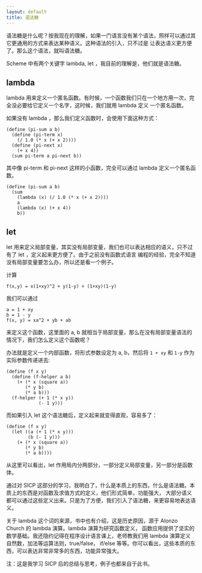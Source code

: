 ```yaml
---
layout: default
title: 语法糖
---
```


语法糖是什么呢？按我现在的理解，如果一门语言没有某个语法，照样可以通过其它更通用的方式来表达某种语义。这种语法的引入，只不过是
让表达语义更方便了。那么这个语法，就叫语法糖。

Scheme 中有两个关键字 lambda, let ，我目前的理解是，他们就是语法糖。

## lambda
lambda 用来定义一个匿名函数。有时候，一个函数我们只在一个地方用一次，完全没必要给它定义一个名字，这时候，我们就用 lambda 定义
一个匿名函数。

如果没有 lambda ，那么我们定义函数时，会使用下面这种方式：

```
(define (pi-sum a b)
  (define (pi-term x)
    (/ 1.0 (* x (+ x 2))))
  (define (pi-next x)
    (+ x 4))
  (sum pi-term a pi-next b))
```

其中像 pi-term 和 pi-next 这样的小函数，完全可以通过 lambda 定义一个匿名函数。

```
(define (pi-sum a b)
  (sum 
    (lambda (x) (/ 1.0 (* x (+ x 2))))
    a 
    (lambda (x) (+ x 4)) 
    b))
```

## let
let 用来定义局部变量，其实没有局部变量，我们也可以表达相应的语义，只不过有了 let ，定义起来更方便了。由于之前没有函数式语言
编程的经验，完全不知道没有局部变量要怎么办，所以还是看一个例子。

计算 

```
f(x,y) = x(1+xy)^2 + y(1-y) + (1+xy)(1-y)
```

我们可以通过

```
a = 1 + xy
b = 1 - y
f(x, y) = xa^2 + yb + ab
```

来定义这个函数，这里面的 a, b 就相当于局部变量，那么在没有局部变量语法的情况下，我们怎么定义这个函数呢？

办法就是定义一个内部函数，将形式参数设定为 a, b，然后将 `1 + xy` 和 `1-y` 作为实际参数传递进去:

```
(define (f x y)
  (define (f-helper a b)
    (+ (* x (square a))
       (* y b)
       (* a b)))
  (f-helper (+ 1 (* x y))
            (- 1 y)))
```

而如果引入 let 这个语法糖后，定义起来就变得直观，容易多了：

```
(define (f x y)
  (let ((a (+ 1 (* x y)))
        (b (- 1 y)))
    (+ (* x (square a))
       (* y b)
       (* a b))))
```

从这里可以看出，let 作用局内分两部分，一部分定义局部变量，另一部分是函数体。

通过对 SICP 这部分的学习，我明白了，什么是本质上的东西，什么是语法糖。本质上的东西是对函数及求值方式的定义，他们形式简单，功能强大，
大部分语义都可以通过这些定义出来。只是为了方便，我们引入了语法糖，来更容易地表达语义。

关于 lambda 这个词的来源，书中也有介绍，这是历史原因，源于 Alonzo Church 的 lambda 演算。lambda 演算为研究函数定义，
函数应用提供了坚实的数学基础。我还隐约记得在程序设计语言课上，老师教我们用 lambda 演算定义自然数，加法等运算法则，true/false，
if/else 等等。你可以看出，这些本质的东西，可以表达非常非常多的东西，功能异常强大。

注：这是我学习 SICP 后的总结与思考，例子也都来自于此书。
